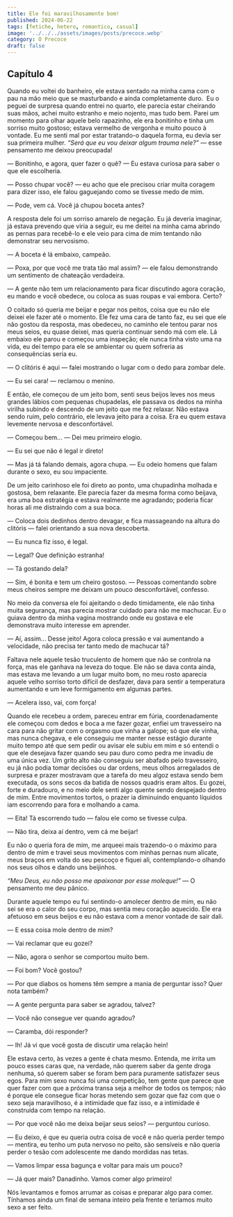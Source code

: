 ```yaml
---
title: Ele foi maravilhosamente bom!
published: 2024-06-22
tags: [fetiche, hetero, romantico, casual]
image: '../../../assets/images/posts/precoce.webp'
category: O Precoce
draft: false
---
```


## Capítulo 4

Quando eu voltei do banheiro, ele estava sentado na minha cama com o pau na mão meio que se masturbando e ainda completamente duro.  Eu o peguei de surpresa quando entrei no quarto, ele parecia estar cheirando suas mãos, achei muito estranho e meio nojento, mas tudo bem. Parei um momento para olhar aquele belo rapazinho, ele era bonitinho e tinha um sorriso muito gostoso; estava vermelho de vergonha e muito pouco à vontade. Eu me senti mal por estar tratando-o daquela forma, eu devia ser sua primeira mulher. _“Será que eu vou deixar algum trauma nele?” —_ esse pensamento me deixou preocupada!

— Bonitinho, e agora, quer fazer o quê? — Eu estava curiosa para saber o que ele escolheria.

— Posso chupar você? — eu acho que ele precisou criar muita coragem para dizer isso, ele falou gaguejando como se tivesse medo de mim.

— Pode, vem cá. Você já chupou boceta antes?

A resposta dele foi um sorriso amarelo de negação. Eu já deveria imaginar, já estava prevendo que viria a seguir, eu me deitei na minha cama abrindo as pernas para recebê-lo e ele veio para cima de mim tentando não demonstrar seu nervosismo.

— A boceta é lá embaixo, campeão.

— Poxa, por que você me trata tão mal assim? — ele falou demonstrando um sentimento de chateação verdadeira.

— A gente não tem um relacionamento para ficar discutindo agora coração, eu mando e você obedece, ou coloca as suas roupas e vai embora. Certo?

O coitado só queria me beijar e pegar nos peitos, coisa que eu não ele deixei ele fazer até o momento. Ele fez uma cara de tanto faz, eu sei que ele não gostou da resposta, mas obedeceu, no caminho ele tentou parar nos meus seios, eu quase deixei, mas queria continuar sendo má com ele. Lá embaixo ele parou e começou uma inspeção; ele nunca tinha visto uma na vida, eu dei tempo para ele se ambientar ou quem sofreria as consequências seria eu.

— O clitóris é aqui — falei mostrando o lugar com o dedo para zombar dele.

— Eu sei cara! — reclamou o menino.

E então, ele começou de um jeito bom, senti seus beijos leves nos meus grandes lábios com pequenas chupadelas, ele passava os dedos na minha virilha subindo e descendo de um jeito que me fez relaxar. Não estava sendo ruim, pelo contrário, ele levava jeito para a coisa. Era eu quem estava levemente nervosa e desconfortável.

— Começou bem... — Dei meu primeiro elogio.

— Eu sei que não é legal ir direto!

— Mas já tá falando demais, agora chupa. — Eu odeio homens que falam durante o sexo, eu sou impaciente.

De um jeito carinhoso ele foi direto ao ponto, uma chupadinha molhada e gostosa, bem relaxante. Ele parecia fazer da mesma forma como beijava, era uma boa estratégia e estava realmente me agradando; poderia ficar horas ali me distraindo com a sua boca.

— Coloca dois dedinhos dentro devagar, e fica massageando na altura do clitóris — falei orientando a sua nova descoberta.

— Eu nunca fiz isso, é legal.

— Legal? Que definição estranha!

— Tá gostando dela?

— Sim, é bonita e tem um cheiro gostoso. — Pessoas comentando sobre meus cheiros sempre me deixam um pouco desconfortável, confesso.

No meio da conversa ele foi ajeitando o dedo timidamente, ele não tinha muita segurança, mas parecia mostrar cuidado para não me machucar. Eu o guiava dentro da minha vagina mostrando onde eu gostava e ele demonstrava muito interesse em aprender.

— Aí, assim... Desse jeito! Agora coloca pressão e vai aumentando a velocidade, não precisa ter tanto medo de machucar tá?

Faltava nele aquele tesão truculento de homem que não se controla na força, mas ele ganhava na leveza do toque. Ele não se dava conta ainda, mas estava me levando a um lugar muito bom, no meu rosto aparecia aquele velho sorriso torto difícil de desfazer, dava para sentir a temperatura aumentando e um leve formigamento em algumas partes.

— Acelera isso, vai, com força!

Quando ele recebeu a ordem, pareceu entrar em fúria, coordenadamente ele começou com dedos e boca a me fazer gozar, enfiei um travesseiro na cara para não gritar com o orgasmo que vinha a galope; só que ele vinha, mas nunca chegava, e ele conseguiu me manter nesse estágio durante muito tempo até que sem pedir ou avisar ele subiu em mim e só entendi o que ele desejava fazer quando seu pau duro como pedra me invadiu de uma única vez. Um grito alto não conseguiu ser abafado pelo travesseiro, eu já não podia tomar decisões ou dar ordens, meus olhos arregalados de surpresa e prazer mostravam que a tarefa do meu algoz estava sendo bem executada, os sons secos da batida de nossos quadris eram altos. Eu gozei, forte e duradouro, e no meio dele senti algo quente sendo despejado dentro de mim. Entre movimentos tortos, o prazer ia diminuindo enquanto líquidos iam escorrendo para fora e molhando a cama.

— Eita! Tá escorrendo tudo — falou ele como se tivesse culpa.

— Não tira, deixa aí dentro, vem cá me beijar!

Eu não o queria fora de mim, me arqueei mais trazendo-o o máximo para dentro de mim e travei seus movimentos com minhas pernas num alicate, meus braços em volta do seu pescoço e fiquei ali, contemplando-o olhando nos seus olhos e dando uns beijinhos.

_“Meu Deus, eu não posso me apaixonar por esse moleque!”_ — O pensamento me deu pânico.

Durante aquele tempo eu fui sentindo-o amolecer dentro de mim, eu não sei se era o calor do seu corpo, mas sentia meu coração aquecido. Ele era afetuoso em seus beijos e eu não estava com a menor vontade de sair dali.

— E essa coisa mole dentro de mim?

— Vai reclamar que eu gozei?

— Não, agora o senhor se comportou muito bem.

— Foi bom? Você gostou?

— Por que diabos os homens têm sempre a mania de perguntar isso? Quer nota também?

— A gente pergunta para saber se agradou, talvez?

— Você não consegue ver quando agradou?

— Caramba, dói responder?

— Ih! Já vi que você gosta de discutir uma relação hein!

Ele estava certo, às vezes a gente é chata mesmo. Entenda, me irrita um pouco esses caras que, na verdade, não querem saber da gente droga nenhuma, só querem saber se foram bem para puramente satisfazer seus egos. Para mim sexo nunca foi uma competição, tem gente que parece que quer fazer com que a próxima transa seja a melhor de todos os tempos; não é porque ele consegue ficar horas metendo sem gozar que faz com que o sexo seja maravilhoso, é a intimidade que faz isso, e a intimidade é construída com tempo na relação.

— Por que você não me deixa beijar seus seios? — perguntou curioso.

— Eu deixo, é que eu queria outra coisa de você e não queria perder tempo — mentira, eu tenho um puta nervoso no peito, são sensíveis e não queria perder o tesão com adolescente me dando mordidas nas tetas.

— Vamos limpar essa bagunça e voltar para mais um pouco?

— Já quer mais? Danadinho. Vamos comer algo primeiro!

Nós levantamos e fomos arrumar as coisas e preparar algo para comer. Tínhamos ainda um final de semana inteiro pela frente e teríamos muito sexo a ser feito.
